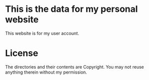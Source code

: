 This is the data for my personal website
========================================

This website is for my user account.

License
=======
The directories and their contents are Copyright.  You may not reuse anything therein without my permission.